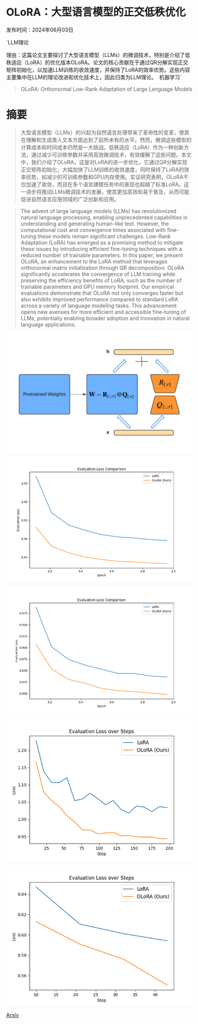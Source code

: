 # OLoRA：大型语言模型的正交低秩优化

发布时间：2024年06月03日

`LLM理论

理由：这篇论文主要探讨了大型语言模型（LLMs）的微调技术，特别是介绍了低秩适应（LoRA）的优化版本OLoRA。论文的核心贡献在于通过QR分解实现正交矩阵初始化，以加速LLM训练的收敛速度，并保持了LoRA的效率优势。这些内容主要集中在LLM的理论改进和优化技术上，因此归类为LLM理论。` `机器学习`

> OLoRA: Orthonormal Low-Rank Adaptation of Large Language Models

# 摘要

> 大型语言模型（LLMs）的兴起为自然语言处理带来了革命性的变革，使其在理解和生成类人文本方面达到了前所未有的水平。然而，微调这些模型的计算成本和时间成本仍然是一大挑战。低秩适应（LoRA）作为一种创新方法，通过减少可训练参数并采用高效微调技术，有效缓解了这些问题。本文中，我们介绍了OLoRA，这是对LoRA的进一步优化，它通过QR分解实现正交矩阵初始化，大幅加快了LLM训练的收敛速度，同时保持了LoRA的效率优势，如减少的可训练参数和GPU内存使用。实证研究表明，OLoRA不仅加速了收敛，而且在多个语言建模任务中的表现也超越了标准LoRA。这一进步将推动LLMs微调技术的发展，使其更加高效和易于普及，从而可能促进自然语言应用领域的广泛创新和应用。

> The advent of large language models (LLMs) has revolutionized natural language processing, enabling unprecedented capabilities in understanding and generating human-like text. However, the computational cost and convergence times associated with fine-tuning these models remain significant challenges. Low-Rank Adaptation (LoRA) has emerged as a promising method to mitigate these issues by introducing efficient fine-tuning techniques with a reduced number of trainable parameters. In this paper, we present OLoRA, an enhancement to the LoRA method that leverages orthonormal matrix initialization through QR decomposition. OLoRA significantly accelerates the convergence of LLM training while preserving the efficiency benefits of LoRA, such as the number of trainable parameters and GPU memory footprint. Our empirical evaluations demonstrate that OLoRA not only converges faster but also exhibits improved performance compared to standard LoRA across a variety of language modeling tasks. This advancement opens new avenues for more efficient and accessible fine-tuning of LLMs, potentially enabling broader adoption and innovation in natural language applications.

![OLoRA：大型语言模型的正交低秩优化](../../../paper_images/2406.01775/x1.png)

![OLoRA：大型语言模型的正交低秩优化](../../../paper_images/2406.01775/tiny-32-loss.png)

![OLoRA：大型语言模型的正交低秩优化](../../../paper_images/2406.01775/tiny-64-loss.png)

![OLoRA：大型语言模型的正交低秩优化](../../../paper_images/2406.01775/gemma-128.png)

![OLoRA：大型语言模型的正交低秩优化](../../../paper_images/2406.01775/opt-64.png)

[Arxiv](https://arxiv.org/abs/2406.01775)
